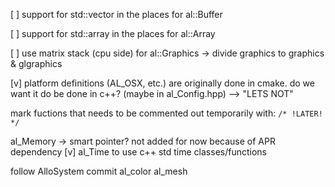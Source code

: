 [ ] support for std::vector in the places for al::Buffer

[ ] support for std::array in the places for al::Array

[ ] use matrix stack (cpu side) for al::Graphics -> divide graphics to graphics & glgraphics

[v] platform definitions (AL_OSX, etc.) are originally done in cmake. do we want it do be done in c++? (maybe in al_Config.hpp) --> "LETS NOT"

mark fuctions that needs to be commented out temporarily with:
`/* !LATER! */`

al_Memory -> smart pointer? not added for now because of APR dependency
[v] al_Time to use c++ std time classes/functions

follow AlloSystem commit
al_color
al_mesh